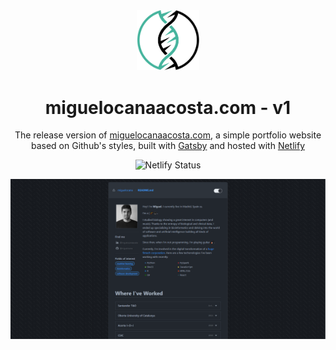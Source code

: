 <div align="center">
  <img alt="Logo" src="https://github.com/miguelocana/miguelocanaacosta.com/blob/main/src/images/logo.png" width="100" />
</div>
<h1 align="center">
  miguelocanaacosta.com - v1
</h1>
<p align="center">
  The release version of <a href="https://miguelocanaacosta.com" target="_blank">miguelocanaacosta.com</a>, a simple portfolio website based on Github's styles, built with <a href="https://www.gatsbyjs.org/" target="_blank">Gatsby</a> and hosted with <a href="https://www.netlify.com/" target="_blank">Netlify</a>
</p>
<p align="center">
    <img src="https://api.netlify.com/api/v1/badges/49b72023-d4c1-4912-b293-72cde62ccb39/deploy-status" alt="Netlify Status" />
</p>

![demo](https://github.com/miguelocana/miguelocanaacosta.com/blob/main/src/images/capture.png)

